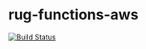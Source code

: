 # rug-functions-aws

[![Build Status](https://travis-ci.org/atomist/rug-functions-aws.svg?branch=master)](https://travis-ci.org/atomist/rug-functions-aws)
